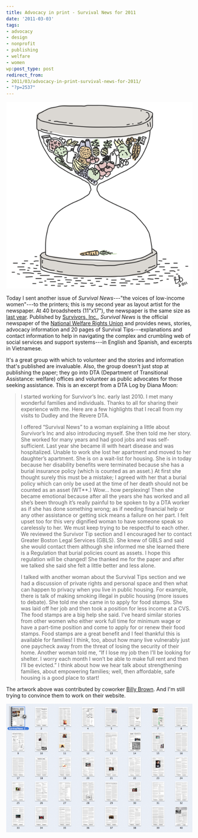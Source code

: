 ```yaml
---
title: Advocacy in print - Survival News for 2011
date: '2011-03-03'
tags:
- advocacy
- design
- nonprofit
- publishing
- welfare
- women
wp:post_type: post
redirect_from:
- 2011/03/advocacy-in-print-survival-news-for-2011/
- "?p=2537"
---
```


![](/uploads/2011-03-03-Advocacy-in-print---Survival-News-for-2011/foodTimer-600x600.png "foodTimer")

Today I sent another issue of _Survival News_---"the voices of low-income women"---to the printers; this is my second year as layout artist for the newspaper. At 40 broadsheets (11"x17"), the newspaper is the same size as [last year](http://www.island94.org/2010/02/laying-out-latest-layout/). Published by [Survivors, Inc.](http://survivorsinc.org), _Survival News_ is the official newspaper of the [National Welfare Rights Union](http://www.nationalwru.org/) and provides news, stories, advocacy information and 20 pages of Survival Tips---explanations and contact information to help in navigating the complex and crumbling web of social services and support systems---in English and Spanish, and excerpts in Vietnamese.

It's a great group with which to volunteer and the stories and information that's published are invaluable. Also, the group doesn't just stop at publishing the paper; they go into DTA (Department of Transitional Assistance: welfare) offices and volunteer as public advocates for those seeking assistance. This is an excerpt from a DTA Log by Diana Moon:

> I started working for Survivor’s Inc. early last 2010. I met many wonderful families and individuals. Thanks to all for sharing their experience with me. Here are a few highlights that I recall from my visits to Dudley and the Revere DTA.
>
> I offered “Survival News” to a woman explaining a little about Survivor’s Inc and also introducing myself. She then told me her story. She worked for many years and had good jobs and was self-sufficient. Last year she became ill with heart disease and was hospitalized. Unable to work she lost her apartment and moved to her daughter’s apartment. She is on a wait-list for housing. She is in today because her disability benefits were terminated because she has a burial insurance policy (which is counted as an asset.) At first she thought surely this must be a mistake; I agreed with her that a burial policy which can only be used at the time of her death should not be counted as an asset (WT\*\*.) Wow... how perplexing! Then she became emotional because after all the years she has worked and all she’s been through it’s really painful to be spoken to by a DTA worker as if she has done something wrong; as if needing financial help or any other assistance or getting sick means a failure on her part. I felt upset too for this very dignified woman to have someone speak so carelessly to her. We must keep trying to be respectful to each other. We reviewed the Survivor Tip section and I encouraged her to contact Greater Boston Legal Services (GBLS). She knew of GBLS and said she would contact them although she informed me she learned there is a Regulation that burial policies count as assets. I hope this regulation will be changed! She thanked me for the paper and after we talked she said she felt a little better and less alone.
>
> I talked with another woman about the Survival Tips section and we had a discussion of private rights and personal space and then what can happen to privacy when you live in public housing. For example, there is talk of making smoking illegal in public housing (more issues to debate). She told me she came in to apply for food stamps. She was laid off her job and then took a position for less income at a CVS. The food stamps are a big help she said. I’ve heard similar stories from other women who either work full time for minimum wage or have a part-time position and come to apply for or renew their food stamps. Food stamps are a great benefit and I feel thankful this is available for families! I think, too, about how many live vulnerably just one paycheck away from the threat of losing the security of their home. Another woman told me, “If I lose my job then I’ll be looking for shelter. I worry each month I won’t be able to make full rent and then I’ll be evicted.” I think about how we hear talk about strengthening families, about empowering families; well, then affordable, safe housing is a good place to start!

The artwork above was contributed by coworker [Billy Brown](http://robobilly.com). And I'm still trying to convince them to work on their website.

![](/uploads/2011-03-03-Advocacy-in-print---Survival-News-for-2011/survival-news-600x413.png "survival news")
